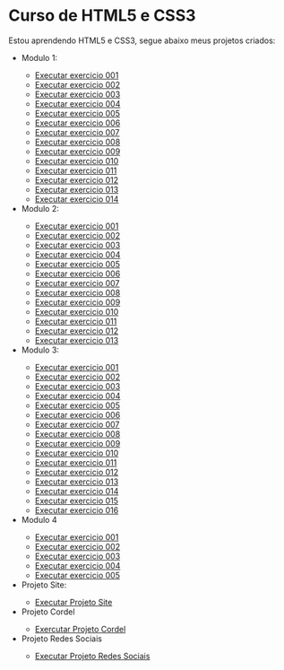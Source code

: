 <h1>Curso de HTML5 e CSS3 </h1>

<p>Estou aprendendo HTML5 e CSS3, segue abaixo meus projetos criados: </p>


<ul>
 <li> Modulo 1:</li>
    <ul>
        <li><a href="Modulo 1/exercicio001/index.html" target="_blank">Executar exercicio 001</a></li>
        <li><a href="Modulo 1/exercicio002/index.html" target="_blank">Executar exercicio 002</a></li>
        <li><a href="Modulo 1/exercicio003/index.html" target="_blank">Executar exercicio 003</a></li>
        <li><a href="Modulo 1/exercicio004/index.html" target="_blank">Executar exercicio 004</a></li>
        <li><a href="Modulo 1/exercicio005/index.html" target="_blank">Executar exercicio 005</a></li>
        <li><a href="Modulo 1/exercicio006/index.html" target="_blank">Executar exercicio 006</a></li>
        <li><a href="Modulo 1/exercicio007/index.html" target="_blank">Executar exercicio 007</a></li>
        <li><a href="Modulo 1/exercicio008/index.html" target="_blank">Executar exercicio 008</a></li>
        <li><a href="Modulo 1/exercicio009/index.html" target="_blank">Executar exercicio 009</a></li>
        <li><a href="Modulo 1/exercicio010/index.html" target="_blank">Executar exercicio 010</a></li>
        <li><a href="Modulo 1/exercicio011/index.html" target="_blank">Executar exercicio 011</a></li>
        <li><a href="Modulo 1/exercicio012/index.html" target="_blank">Executar exercicio 012</a></li>
        <li><a href="Modulo 1/exercicio013/index.html" target="_blank">Executar exercicio 013</a></li>
        <li><a href="Modulo 1/exercicio014/index.html" target="_blank">Executar exercicio 014</a></li>
    </ul>
 <li> Modulo 2: </li>
    <ul>
        <li><a href="Modulo 2/exercicio001/cor001.html" target="_blank">Executar exercicio 001</a></li>
        <li><a href="Modulo 2/exercicio002/cor001.html" target="_blank">Executar exercicio 002</a></li>
        <li><a href="Modulo 2/exercicio003/index.html" target="_blank">Executar exercicio 003</a></li>
        <li><a href="Modulo 2/exercicio004/fontes.html" target="_blank">Executar exercicio 004</a></li>
        <li><a href="Modulo 2/exercicio005/fontes.html" target="_blank">Executar exercicio 005</a></li>
        <li><a href="Modulo 2/exercicio006/fontes.html" target="_blank">Executar exercicio 006</a></li>
        <li><a href="Modulo 2/exercicio007/index.html" target="_blank">Executar exercicio 007</a></li>
        <li><a href="Modulo 2/exercicio008/index.html" target="_blank">Executar exercicio 008</a></li>
        <li><a href="Modulo 2/exercicio009/index.html" target="_blank">Executar exercicio 009</a></li>
        <li><a href="Modulo 2/exercicio010/index.html" target="_blank">Executar exercicio 010</a></li>
        <li><a href="Modulo 2/exercicio011/index.html" target="_blank">Executar exercicio 011</a></li>
        <li><a href="Modulo 2/exercicio012/index.html" target="_blank">Executar exercicio 012</a></li>
        <li><a href="Modulo 2/exercicio013/index.html" target="_blank">Executar exercicio 013</a></li>
    </ul>
 <li> Modulo 3: </li>
    <ul>
        <li><a href="Modulo 3/exercicio001/fundo001.html" target="_blank">Executar exercicio 001</a></li>
        <li><a href="Modulo 3/exercicio001/fundo002.html" target="_blank">Executar exercicio 002</a></li>
        <li><a href="Modulo 3/exercicio001/fundo003.html" target="_blank">Executar exercicio 003</a></li>
        <li><a href="Modulo 3/exercicio001/fundo004.html" target="_blank">Executar exercicio 004</a></li>
        <li><a href="Modulo 3/exercicio001/fundo005.html" target="_blank">Executar exercicio 005</a></li>
        <li><a href="Modulo 3/exercicio001/fundo006.html" target="_blank">Executar exercicio 006</a></li>
        <li><a href="Modulo 3/exercicio001/fundo007.html" target="_blank">Executar exercicio 007</a></li>
        <li><a href="Modulo 3/exercicio002/tabela001.html" target="_blank">Executar exercicio 008</a></li>
        <li><a href="Modulo 3/exercicio002/tabela002.html" target="_blank">Executar exercicio 009</a></li>
        <li><a href="Modulo 3/exercicio002/tabela003.html" target="_blank">Executar exercicio 010</a></li>
        <li><a href="Modulo 3/exercicio003/index.html" target="_blank">Executar exercicio 011</a></li>
        <li><a href="Modulo 3/exercicio004/index.html" target="_blank">Executar exercicio 012</a></li>
        <li><a href="Modulo 3/exercicio005/index.html" target="_blank">Executar exercicio 013</a></li>
        <li><a href="Modulo 3/exercicio006/index.html" target="_blank">Executar exercicio 014</a></li>
        <li><a href="Modulo 3/exercicio007/index.html" target="_blank">Executar exercicio 015</a></li>
        <li><a href="Modulo 3/exercicio008/index.html" target="_blank">Executar exercicio 016</a></li>
    </ul>
 <li>Modulo 4</li>
    <ul>
        <li><a href="Modulo 4/exercicio001/iframe001.html" target="_blank">Executar exercicio 001</a></li>
        <li><a href="Modulo 4/exercicio002/iframe001.html" target="_blank">Executar exercicio 002</a></li>
        <li><a href="Modulo 4/exercicio003/iframe001.html" target="_blank">Executar exercicio 003</a></li>
        <li><a href="Modulo 4/exercicio004/iframe001.html" target="_blank">Executar exercicio 004</a></li>
        <li><a href="Modulo 4/exercicio005/iframe001.html" target="_blank">Executar exercicio 005</a></li>
    </ul>
 <li> Projeto Site:</li>
    <ul>
        <li><a href="Projeto_Site/index.html" target="_blank">Executar Projeto Site</a></li>
    </ul>
 <li> Projeto Cordel</li>
    <ul>
        <li><a href="Projeto_Cordel/index.html" target="_blank">Exercutar Projeto Cordel</a></li>
    </ul>
 <li> Projeto Redes Sociais</li>
    <ul>
        <li><a href="Projeto_Redes_Sociais/index.html" target="_blank">Executar Projeto Redes Sociais</a></li>
    </ul>
</ul>

